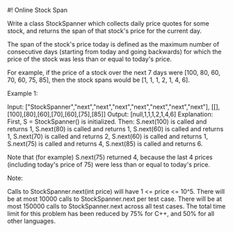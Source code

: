 #! Online Stock Span


Write a class StockSpanner which collects daily price quotes for some stock, and 
returns the span of that stock's price for the current day.

The span of the stock's price today is defined as the maximum number of 
consecutive days (starting from today and going backwards) for which the price of 
the stock was less than or equal to today's price.

For example, if the price of a stock over the next 7 days were [100, 80, 60, 70, 
60, 75, 85], then the stock spans would be [1, 1, 1, 2, 1, 4, 6].

Example 1:

Input: ["StockSpanner","next","next","next","next","next","next","next"], [[],[100],[80],[60],[70],[60],[75],[85]]
Output: [null,1,1,1,2,1,4,6]
Explanation: 
First, S = StockSpanner() is initialized.  Then:
S.next(100) is called and returns 1,
S.next(80) is called and returns 1,
S.next(60) is called and returns 1,
S.next(70) is called and returns 2,
S.next(60) is called and returns 1,
S.next(75) is called and returns 4,
S.next(85) is called and returns 6.

Note that (for example) S.next(75) returned 4, because the last 4 prices
(including today's price of 75) were less than or equal to today's price.
 

Note:

Calls to StockSpanner.next(int price) will have 1 <= price <= 10^5.
There will be at most 10000 calls to StockSpanner.next per test case.
There will be at most 150000 calls to StockSpanner.next across all test cases.
The total time limit for this problem has been reduced by 75% for C++, and 50% for all other languages.